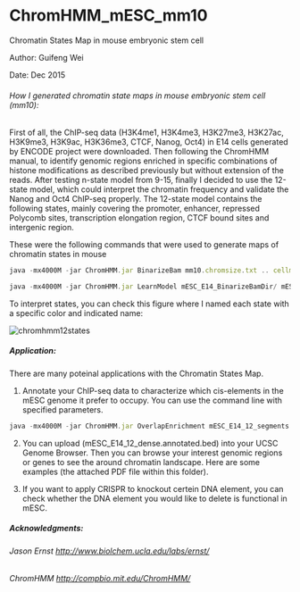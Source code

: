 # ChromHMM_mESC_mm10
Chromatin States Map in mouse embryonic stem cell


Author: Guifeng Wei

Date: Dec 2015

###### How I generated chromatin state maps in mouse embryonic stem cell (mm10):

First of all, the ChIP-seq data (H3K4me1, H3K4me3, H3K27me3, H3K27ac, H3K9me3, H3K9ac, H3K36me3, CTCF, Nanog, Oct4) in E14 cells generated by ENCODE project were downloaded. 
Then following the ChromHMM manual, to identify genomic regions enriched in specific combinations of histone modifications as described previously but without extension of the reads. 
After testing n-state model from 9-15, finally I decided to use the 12-state model, which could interpret the chromatin frequency and validate the Nanog and Oct4 ChIP-seq properly.
The 12-state model contains the following states, mainly covering the promoter, enhancer, repressed Polycomb sites, transcription elongation region, CTCF bound sites and intergenic region.



These were the following commands that were used to generate maps of chromatin states in mouse

```javascript
java -mx4000M -jar ChromHMM.jar BinarizeBam mm10.chromsize.txt .. cellmarkfiletable mESC_E14_BinarizeBamDir/
```
```javascript
java -mx4000M -jar ChromHMM.jar LearnModel mESC_E14_BinarizeBamDir/ mESC_E14_ChromHMM_output/ 12 mm10
```


To interpret states, you can check this figure where I named each state with a specific color and indicated name: 

![chromhmm12states](https://user-images.githubusercontent.com/1979180/28782415-f13ad6bc-7604-11e7-815e-5d19ee39d54e.jpg)

##### Application:
There are many poteinal applications with the Chromatin States Map.

1. Annotate your ChIP-seq data to characterize which cis-elements in the mESC genome it prefer to occupy. You can use the command line with specified parameters.

```javascript
java -mx4000M -jar ChromHMM.jar OverlapEnrichment mESC_E14_12_segments.bed.gz
```

2. You can upload (mESC_E14_12_dense.annotated.bed) into your UCSC Genome Browser. Then you can browse your interest genomic regions or genes to see the around chromatin landscape. Here are some examples (the attached PDF file within this folder).

3. If you want to apply CRISPR to knockout certein DNA element, you can check whether the DNA element you would like to delete is functional in mESC. 

##### Acknowledgments:

######  Jason Ernst http://www.biolchem.ucla.edu/labs/ernst/
######  ChromHMM http://compbio.mit.edu/ChromHMM/

